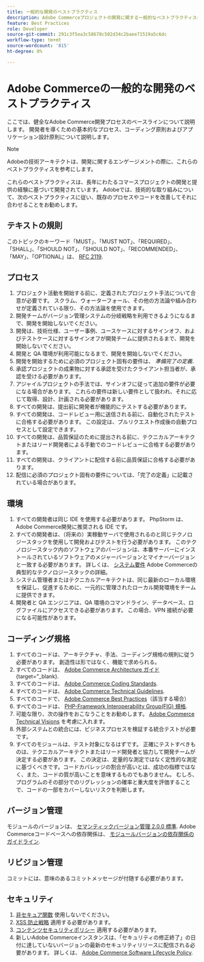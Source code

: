 ```yaml
---
title: 一般的な開発のベストプラクティス
description: Adobe Commerceプロジェクトの開発に関する一般的なベストプラクティスについて説明します。
feature: Best Practices
role: Developer
source-git-commit: 291c3f5ea3c58678c502d34c2baee71519a5c6dc
workflow-type: tm+mt
source-wordcount: '815'
ht-degree: 0%

---
```



# Adobe Commerceの一般的な開発のベストプラクティス

ここでは、健全なAdobe Commerce開発プロセスのベースラインについて説明します。 開発者を導くための基本的なプロセス、コーディング原則およびアプリケーション設計原則について説明します。

>[!NOTE]
>
>Adobeの技術アーキテクトは、開発に関するエンゲージメントの際に、これらのベストプラクティスを参考にします。

これらのベストプラクティスは、長年にわたるコマースプロジェクトの開発と提供の経験に基づいて開発されています。 Adobeでは、技術的な取り組みについて、次のベストプラクティスに従い、既存のプロセスやコードを改善してそれに合わせることをお勧めします。

## テキストの規則

このトピックのキーワード「MUST」、「MUST NOT」、「REQUIRED」、「SHALL」、「SHOULD NOT」、「SHOULD NOT」、「RECOMMENDED」、「MAY」、「OPTIONAL」は、 [RFC 2119](https://datatracker.ietf.org/doc/html/rfc2119).

## プロセス

1. プロジェクト活動を開始する前に、定義されたプロジェクト手法について合意が必要です。 スクラム、ウォーターフォール、その他の方法論や組み合わせが定義されている限り、その方法論を使用できます。
1. 開発チームがバージョン管理システムの分岐戦略を利用できるようになるまで、開発を開始しないでください。
1. 開発は、技術仕様、ユーザー事例、ユースケースに対するサインオフ、およびテストケースに対するサインオフが開発チームに提供されるまで、開発を開始しないでください。
1. 開発と QA 環境が利用可能になるまで、開発を開始しないでください。
1. 開発を開始するために必須のプロジェクト固有の要件は、 _準備完了の定義_.
1. 承認プロジェクトの成果物に対する承認を受けたクライアント担当者が、承認を受ける必要があります。
1. アジャイルプロジェクトの手法では、サインオフに従って追加の要件が必要になる場合があります。 これらの要件は新しい要件として扱われ、それに応じて取得、設計、計画される必要があります。
1. すべての開発は、提出前に開発者が機能的にテストする必要があります。
1. すべての開発は、コードレビュー用に送信される前に、自動化されたテストに合格する必要があります。 この設定は、プルリクエスト作成後の自動プロセスとして設定できます。
1. すべての開発は、品質保証のために提出される前に、テクニカルアーキテクトまたはリード開発者による手動でのコードレビューに合格する必要があります。
1. すべての開発は、クライアントに配信する前に品質保証に合格する必要があります。
1. 配信に必須のプロジェクト固有の要件については、「完了の定義」に記載されている場合があります。

## 環境

1. すべての開発者は同じ IDE を使用する必要があります。 PhpStorm は、Adobe Commerce開発に推奨される IDE です。
1. すべての開発者は、（将来の）実稼動サーバで使用されるのと同じテクノロジースタックを使用して開発およびテストを行う必要があります。 このテクノロジースタック内のソフトウェアのバージョンは、本番サーバーにインストールされているソフトウェアのメジャーバージョンとマイナーバージョンと一致する必要があります。 詳しくは、 [システム要件](../../../installation/system-requirements.md) Adobe Commerceの典型的なテクノロジースタックの詳細。
1. システム管理者またはテクニカルアーキテクトは、同じ最新のローカル環境を保証し、促進するために、一元的に管理されたローカル開発環境をチームに提供できます。
1. 開発者と QA エンジニアは、QA 環境のコマンドライン、データベース、ログファイルにアクセスできる必要があります。 この場合、VPN 接続が必要になる可能性があります。

## コーディング規格

1. すべてのコードは、アーキテクチャ、手法、コーディング規格の規則に従う必要があります。 創造性は形ではなく、機能で求められる。
1. すべてのコードは、 [Adobe Commerce Architecture ガイド](https://developer.adobe.com/commerce/php/architecture/){target="_blank}.
1. すべてのコードは、 [Adobe Commerce Coding Standards](https://developer.adobe.com/commerce/php/coding-standards/).
1. すべてのコードは、 [Adobe Commerce Technical Guidelines](https://developer.adobe.com/commerce/php/coding-standards/technical-guidelines/).
1. すべてのコードで、 [Adobe Commerce Best Practices](../phases.md)（該当する場合）
1. すべてのコードは、 [PHP-Framework Interoperability Group(FIG) 規格](https://www.php-fig.org/).
1. 可能な限り、次の操作をおこなうことをお勧めします。 [Adobe Commerce Technical Visions](https://developer.adobe.com/commerce/php/architecture/technical-vision/) を考慮に入れます。
1. 外部システムとの統合には、ビジネスプロセスを検証する統合テストが必要です。
1. すべてのモジュールは、テスト対象になるはずです。 正確にテストすべきものは、テクニカルアーキテクトまたはリード開発者と協力して開発チームが決定する必要があります。 この決定は、定量的な測定ではなく定性的な測定に基づくべきです。コードカバレッジの割合が高いとは、成功の指標ではなく、また、コードの質が高いことを意味するものでもありません。 むしろ、プログラムのその部分でのリグレッションの確率と重大度を評価することで、コードの一部をカバーしないリスクを判断します。

## バージョン管理

モジュールのバージョンは、 [セマンティックバージョン管理 2.0.0 標準](https://semver.org/).
Adobe Commerceコードベースへの依存関係は、 [モジュールバージョンの依存関係のガイドライン](https://developer.adobe.com/commerce/php/development/versioning/dependencies/).

## リビジョン管理

コミットには、意味のあるコミットメッセージが付随する必要があります。

## セキュリティ

1. [非セキュア関数](https://developer.adobe.com/commerce/php/development/security/non-secure-functions/) 使用しないでください。
1. [XSS 防止戦略](https://developer.adobe.com/commerce/php/development/security/cross-site-scripting/) 適用する必要があります。
1. [コンテンツセキュリティポリシー](https://developer.adobe.com/commerce/php/development/security/content-security-policies/) 適用する必要があります。
1. 新しいAdobe Commerceインスタンスは、「セキュリティの修正終了」の日付に達していないバージョンの最新のセキュリティリリースに配信される必要があります。 詳しくは、 [Adobe Commerce Software Lifecycle Policy](../../../release/lifecycle-policy.md).

